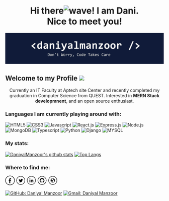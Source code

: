<h1 align="center">Hi there<img alt="wave" src="https://emojis.slackmojis.com/emojis/images/1588177020/8809/wave_hello.gif?1588177020" width="35">! I am Dani.<br> Nice to meet you!</h1>
<img src="https://raw.githubusercontent.com/DaniyalManzoor/DaniyalManzoor/master/banner.png" alt="Banner about Arturs Smirnovs">

<h2>Welcome to my Profile <img src="https://emojis.slackmojis.com/emojis/images/1531849430/4246/blob-sunglasses.gif?1531849430" width="25" /></h2>
<p align="center">Currently an  IT Faculty at Aptech site Center and recently completed my graduation in Computer Science from QUEST. Interested in <b>MERN Stack developmnent</b>, and an open source enthusiast.</p>

<h3>Languages I am currently playing around with:</h3>

<img alt="HTML5" src="https://img.shields.io/badge/html5%20-%23E34F26.svg?&style=for-the-badge&logo=html5&logoColor=white" height="30"> <img alt="CSS3" src="https://img.shields.io/badge/css3%20-%231572B6.svg?&style=for-the-badge&logo=css3&logoColor=white" height="30"> <img alt="Javascript" src="https://img.shields.io/badge/-Javascript-000?style=for-the-badge&logo=javascript" height="30"> <img alt="React.js" src="https://img.shields.io/badge/-React.js%20-%2361DAFB.svg?style=for-the-badge&logo=React&logoColor=black" height="30"> <img alt="Express.js" src="https://img.shields.io/badge/-Express.js-000?style=for-the-badge&logo=Express&logoColor=white" height="30"> <img alt="Node.js" src="https://img.shields.io/badge/-Node-brightgreen?style=for-the-badge&logo=Node.js&logoColor=white" height="30"> <img alt="MongoDB" src="https://img.shields.io/badge/-MongoDB-brightgreen?style=for-the-badge&logo=MongoDB&logoColor=white" height="30"> <img alt="Typescript" src="https://img.shields.io/badge/typescript%20-%23007ACC.svg?&style=for-the-badge&logo=typescript&logoColor=white" height="30"> <img alt="Python" src="https://img.shields.io/badge/-Python-000?style=for-the-badge&logo=Python&logoColor=white" height="30"> <img alt="Django" src="https://img.shields.io/badge/-Django-000?style=for-the-badge&logo=Django&logoColor=white" height="30"> <img alt="MYSQL" src="https://img.shields.io/badge/-MySql-000?style=for-the-badge&logo=mysql&logoColor=white" height="30">

<h3>My stats:</h3>

[![DaniyalManzoor's github stats](https://github-readme-stats.vercel.app/api?username=DaniyalManzoor&show_icons=true&count_private=true&theme=tokyonight)](https://github.com/DaniyalManzoor/github-readme-stats) [![Top Langs](https://github-readme-stats.vercel.app/api/top-langs/?username=DaniyalManzoor&layout=compact)](https://github.com/DaniyalManzoor/github-readme-stats)

<h3>Where to find me:</h3>

<a href="https://www.facebook.com/dani075" target="_blank"><img src="https://raw.githubusercontent.com/DaniyalManzoor/DaniyalManzoor/master/fb.png" alt="Facebook" width="30"></a>
<a href="https://twitter.com/daniyalmanzoo28" target="_blank"><img src="https://raw.githubusercontent.com/DaniyalManzoor/DaniyalManzoor/master/tw.png" alt="Twitter" width="30"></a>
<a href="https://www.linkedin.com/in/daniyalmanzoor/" target="_blank"><img src="https://raw.githubusercontent.com/DaniyalManzoor/DaniyalManzoor/master/in.png" alt="LinkedIn" width="30"></a>
<a href="https://github.com/DaniyalManzoor" target="_blank"><img src="https://raw.githubusercontent.com/DaniyalManzoor/DaniyalManzoor/master/git.png" alt="GitHub" width="30"></a>
<a href="https://github.com/DaniyalManzoor" target="_blank"><img src="https://raw.githubusercontent.com/DaniyalManzoor/DaniyalManzoor/master/www.png" alt="Website" width="30"></a>

[![GitHub: Daniyal Manzoor](https://img.shields.io/github/followers/DaniyalManzoor?label=follow&style=social)](https://github.com/DaniyalManzoor)
[![Gmail: Daniyal Manzoor](https://img.shields.io/badge/gmail-%23D14836.svg?&style=plastic&logo=gmail&logoColor=white)](mailto:daniyalmanzoor28@gmail.com)
